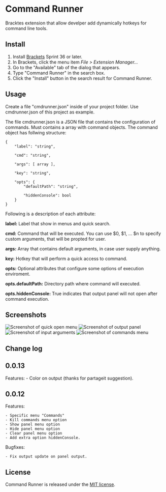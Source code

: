 Command Runner
=======================

Bracktes extension that allow develper add dynamically hotkeys for command line tools.

Install
-------

1. Install [Brackets](http://download.brackets.io/) Sprint 36 or later.
2. In Brackets, click the menu item *File > Extension Manager...*
3. Go to the "Available" tab of the dialog that appears.
4. Type "Command Runner" in the search box.
5. Click the "Install" button in the search result for Command Runner.

Usage
-----

Create a file "cmdrunner.json" inside of your project folder. Use cmdrunner.json of this project as example.


The file cmdrunner.json is a JSON file that contains the configuration of commands. Must contains a array with command objects. The command object has follwing structure:

```
{
    "label": "string",
    
    "cmd": "string",
    
    "args": [ array ],
    
    "key": "string",
    
    "opts": {
        "defaultPath": "string",
        
        "hiddenConsole": bool
    }
}
```

Following is a description of each attribute:

**label:** Label that show in menus and quick search.

**cmd:** Command that will be executed. You can use $0, $1, ... $n to specify custom arguments, that will be propted for user.

**args:** Array that contains default arguments, in case user supply anything.

**key:** Hotkey that will perform a quick access to command.

**opts:** Optional attributes that configure some options of execution enviroment. 
    
**opts.defaultPath:** Directory path where command will executed.

**opts.hiddenConsole:** True indicates that output panel will not open after command execution.

Screenshots
-----------

![Screenshot of quick open menu](https://raw.github.com/tarcisiojr/brackets-command-runner/screenshots/shot01.png)
![Screenshot of output panel](https://raw.github.com/tarcisiojr/brackets-command-runner/screenshots/shot02.png)
![Screenshot of input arguments](https://raw.github.com/tarcisiojr/brackets-command-runner/screenshots/shot03.png)
![Screenshot of commands menu](https://raw.github.com/tarcisiojr/brackets-command-runner/screenshots/shot04.png)


Change log
----------

## 0.0.13

Features:
    - Color on output (thanks for partageit suggestion).

## 0.0.12

Features:

    - Specific menu "Commands"
    - Kill commands menu option
    - Show panel menu option
    - Hide panel menu option
    - Clear panel menu option
    - Add extra option hiddenConsole.
    
Bugfixes:

    - Fix output update on panel output.

License
-------

Command Runner is released under the [MIT license](http://opensource.org/licenses/MIT).
